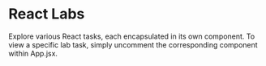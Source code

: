 # React Labs

Explore various React tasks, each encapsulated in its own component. To view a specific lab task, simply uncomment the corresponding component within App.jsx.
